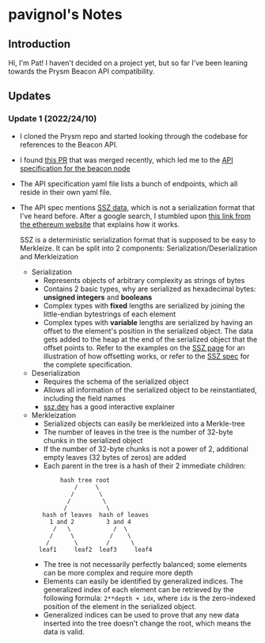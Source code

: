 # pavignol's Notes
## Introduction
Hi, I'm Pat! I haven't decided on a project yet, but so far I've been leaning towards the Prysm Beacon API compatibility.

## Updates
### Update 1 (2022/24/10)
- I cloned the Prysm repo and started looking through the codebase for references to the Beacon API.
- I found [this PR](https://github.com/ethereum/beacon-APIs/pull/242) that was merged recently, which led me to the [API specification for the beacon node](https://github.com/michaelsproul/beacon-APIs/blob/master/beacon-node-oapi.yaml)
- The API specification yaml file lists a bunch of endpoints, which all reside in their own yaml file.
- The API spec mentions [SSZ data](https://github.com/michaelsproul/beacon-APIs/blob/e36b026ef1265dba9b9c6bc984236088d3759f87/beacon-node-oapi.yaml#L11), which is not a serialization format that I've heard before. After a google search, I stumbled upon [this link from the ethereum website](https://ethereum.org/en/developers/docs/data-structures-and-encoding/ssz/) that explains how it works.

    SSZ is a deterministic serialization format that is supposed to be easy to Merkleize. It can be split into 2 components: Serialization/Deserialization and Merkleization
    - Serialization
        - Represents objects of arbitrary complexity as strings of bytes
        - Contains 2 basic types, why are serialized as hexadecimal bytes: **unsigned integers** and **booleans**
        - Complex types with **fixed** lengths are serialized by joining the little-endian bytestrings of each element
        - Complex types with **variable** lengths are serialized by having an offset to the element's position in the serialized object. The data gets added to the heap at the end of the serialized object that the offset points to. Refer to the examples on the [SSZ page](https://ethereum.org/en/developers/docs/data-structures-and-encoding/ssz/) for an illustration of how offsetting works, or refer to the [SSZ spec](https://github.com/ethereum/consensus-specs/blob/dev/ssz/simple-serialize.md) for the complete specification.
    - Deserialization
        - Requires the schema of the serialized object
        - Allows all information of the serialized object to be reinstantiated, including the field names
        - [ssz.dev](https://www.ssz.dev/overview) has a good interactive explainer
    - Merkleization
        - Serialized objects can easily be merkleized into a Merkle-tree
        - The number of leaves in the tree is the number of 32-byte chunks in the serialized object
        - If the number of 32-byte chunks is not a power of 2, additional empty leaves (32 bytes of zeros) are added
        - Each parent in the tree is a hash of their 2 immediate children:
        ```
                hash tree root
                    /     \
                   /       \
                  /         \
                 /           \
           hash of leaves  hash of leaves
             1 and 2         3 and 4
              /   \            /  \
             /     \          /    \
            /       \        /      \
          leaf1     leaf2  leaf3     leaf4
        ```
        - The tree is not necessarily perfectly balanced; some elements can be more complex and require more depth
        - Elements can easily be identified by generalized indices. The generalized index of each element can be retrieved by the following formula: `2**depth + idx`, where `idx` is the zero-indexed position of the element in the serialized object.
        - Generalized indices can be used to prove that any new data inserted into the tree doesn't change the root, which means the data is valid.